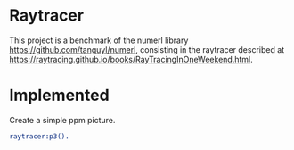 Raytracer
=====

This project is a benchmark of the numerl library https://github.com/tanguyl/numerl, consisting in the raytracer described at https://raytracing.github.io/books/RayTracingInOneWeekend.html.

# Implemented
Create a simple ppm picture.
```Erlang
raytracer:p3().
```





